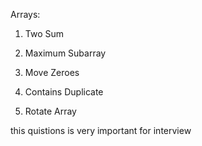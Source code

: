 Arrays:

1. Two Sum

2. Maximum Subarray

3. Move Zeroes

4. Contains Duplicate

5. Rotate Array


this quistions is very important for interview